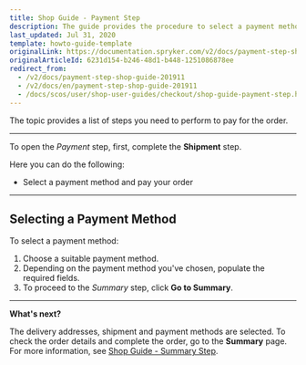 ```yaml
---
title: Shop Guide - Payment Step
description: The guide provides the procedure to select a payment method for the order in the Storefront.
last_updated: Jul 31, 2020
template: howto-guide-template
originalLink: https://documentation.spryker.com/v2/docs/payment-step-shop-guide-201911
originalArticleId: 6231d154-b246-48d1-b448-1251086878ee
redirect_from:
  - /v2/docs/payment-step-shop-guide-201911
  - /v2/docs/en/payment-step-shop-guide-201911
  - /docs/scos/user/shop-user-guides/checkout/shop-guide-payment-step.html
---
```


The topic provides a list of steps you need to perform to pay for the order.
***
To open the *Payment* step, first, complete the **Shipment** step.

Here you can do the following:
* Select a payment method and pay your order
***
## Selecting a Payment Method
To select a payment method:

1. Choose a suitable payment method.
2. Depending on the payment method you've chosen, populate the required fields.
3. To proceed to the *Summary* step, click **Go to Summary**.
***
**What's next?**

The delivery addresses, shipment and payment methods are selected. To check the order details and complete the order, go to the **Summary** page. 
For more information, see [Shop Guide - Summary Step](/docs/scos/user/shop-user-guides/shop-guide-checkout/shop-guide-summary-step.html).

<!-- Last review date: Sep 24, 2019 -->
